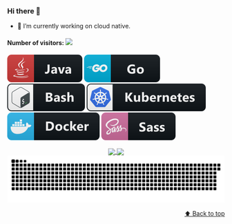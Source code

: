 ### Hi there 👋

- 🔭 I’m currently working on cloud native.


#### Number of visitors: ![](https://visitor-badge.glitch.me/badge?page_id=enjoys1994.enjoys1994)


<div align="center"  with="100%">  
  <p align="left">
  <img src="https://github.com/MikeCodesDotNET/ColoredBadges/raw/master/svg/dev/languages/java.svg" alt="python" style="max-width:100%;">
  <img src="https://github.com/MikeCodesDotNET/ColoredBadges/raw/master/svg/dev/languages/go.svg" alt="go" style="max-width:100%;">
  <img src="https://github.com/MikeCodesDotNET/ColoredBadges/raw/master/svg/dev/tools/bash.svg" alt="bash" style="max-width:100%;">
  <img src="https://github.com/MikeCodesDotNET/ColoredBadges/raw/master/svg/dev/services/kubernetes.svg" alt="kubernetes" style="max-width:100%;">
  <img src="https://github.com/MikeCodesDotNET/ColoredBadges/raw/master/svg/dev/tools/docker.svg" alt="docker" style="max-width:100%;">
  <img src="https://github.com/MikeCodesDotNET/ColoredBadges/raw/master/svg/dev/languages/sass.svg" alt="docker" style="max-width:100%;">
</p>
 
<a href="https://github.com/enjoys1994">
  <img align="center" with="49%" height="170px" src="https://github-readme-stats.vercel.app/api?username=enjoys1994&show_icons=true&theme=buefy" />
</a>
<a href="https://github.com/enjoys1994">
  <img align="center"  with="49%" height="170px" src="https://github-readme-stats.vercel.app/api/top-langs/?username=enjoys1994&layout=compact&show_icons=true&theme=buefy" />
</a>
  <a href="https://github.com/enjoys1994">
   <img  src="./icon/github-contribution-grid-snake.svg" />
</a>
  
</div>
<!--
![wanggy's github activity graph](https://activity-graph.herokuapp.com/graph?username=enjoys1994&theme=dracula)
  -->

<p align="right"><a href="#top">⬆️ Back to top️</a></p>

<!--
**enjoys1994/enjoys1994** is a ✨ _special_ ✨ repository because its `README.md` (this file) appears on your GitHub profile.

Here are some ideas to get you started:

- 🔭 I’m currently working on ...
- 🌱 I’m currently learning ...
- 👯 I’m looking to collaborate on ...
- 🤔 I’m looking for help with ...
- 💬 Ask me about ...
- 📫 How to reach me: ...
- 😄 Pronouns: ...
- ⚡ Fun fact: ...
-->
